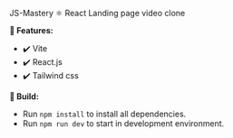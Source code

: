 JS-Mastery ⚛️ React Landing page video clone  

<b>🚀 Features:</b>
<ul>
    <li>✔️ Vite</li>
    <li>✔️ React.js</li>    
    <li>✔️ Tailwind css</li> 
</ul>

<b>🔨 Build: </b>
<ul>
    <li>Run <code>npm install</code> to install all dependencies.</li>
    <li>Run <code>npm run dev</code> to start in development environment.</li>
</ul>



